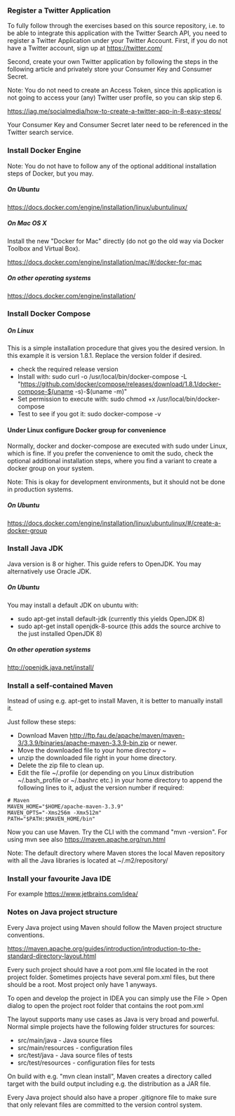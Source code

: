 ### Register a Twitter Application

To fully follow through the exercises based on this source repository, i.e. to be able to integrate this application with the Twitter Search API, you need to register a Twitter Application under your Twitter Account. First, if you do not have a Twitter account, sign up at https://twitter.com/

Second, create your own Twitter application by following the steps in the following article and privately store your Consumer Key and Consumer Secret.

Note: You do not need to create an Access Token, since this application is not going to access your (any) Twitter user profile, so you can skip step 6.

https://iag.me/socialmedia/how-to-create-a-twitter-app-in-8-easy-steps/ 

Your Consumer Key and Consumer Secret later need to be referenced in the Twitter search service.

### Install Docker Engine

Note: You do not have to follow any of the optional additional installation steps of Docker, but you may.

##### On Ubuntu

https://docs.docker.com/engine/installation/linux/ubuntulinux/

##### On Mac OS X

Install the new "Docker for Mac" directly (do not go the old way via Docker Toolbox and Virtual Box).

https://docs.docker.com/engine/installation/mac/#/docker-for-mac

##### On other operating systems

https://docs.docker.com/engine/installation/

### Install Docker Compose

##### On Linux

This is a simple installation procedure that gives you the desired version. In this example it is version 1.8.1. Replace the version folder if desired.

* check the required release version
* Install with: sudo curl -o /usr/local/bin/docker-compose -L "https://github.com/docker/compose/releases/download/1.8.1/docker-compose-$(uname -s)-$(uname -m)"
* Set permission to execute with: sudo chmod +x /usr/local/bin/docker-compose
* Test to see if you got it: sudo docker-compose -v

#### Under Linux configure Docker group for convenience

Normally, docker and docker-compose are executed with sudo under Linux, which is fine. If you prefer the convenience to omit the sudo, check the optional additional installation steps, where you find a variant to create a docker group on your system.

Note: This is okay for development environments, but it should not be done in production systems.

##### On Ubuntu

https://docs.docker.com/engine/installation/linux/ubuntulinux/#/create-a-docker-group

### Install Java JDK

Java version is 8 or higher. This guide refers to OpenJDK. You may alternatively use Oracle JDK.

##### On Ubuntu

You may install a default JDK on ubuntu with:

* sudo apt-get install default-jdk (currently this yields OpenJDK 8)
* sudo apt-get install openjdk-8-source (this adds the source archive to the just installed OpenJDK 8)

##### On other operation systems

http://openjdk.java.net/install/

### Install a self-contained Maven

Instead of using e.g. apt-get to install Maven, it is better to manually install it.

Just follow these steps:

* Download Maven http://ftp.fau.de/apache/maven/maven-3/3.3.9/binaries/apache-maven-3.3.9-bin.zip or newer.
* Move the downloaded file to your home directory ~
* unzip the downloaded file right in your home directory.
* Delete the zip file to clean up.
* Edit the file ~/.profile (or depending on you Linux distribution ~/.bash_profile or ~/.bashrc etc.) in your home directory to append the following lines to it, adjust the version number if required:

```
# Maven
MAVEN_HOME="$HOME/apache-maven-3.3.9"
MAVEN_OPTS="-Xms256m -Xmx512m"
PATH="$PATH:$MAVEN_HOME/bin"
```

Now you can use Maven. Try the CLI with the command "mvn -version". For using mvn see also https://maven.apache.org/run.html

Note: The default directory where Maven stores the local Maven repository with all the Java libraries is located at ~/.m2/repository/

### Install your favourite Java IDE

For example https://www.jetbrains.com/idea/

### Notes on Java project structure

Every Java project using Maven should follow the Maven project structure conventions.

https://maven.apache.org/guides/introduction/introduction-to-the-standard-directory-layout.html

Every such project should have a root pom.xml file located in the root project folder. Sometimes projects have several pom.xml files, but there should be a root. Most project only have 1 anyways.

To open and develop the project in IDEA you can simply use the File > Open dialog to open the project root folder that contains the root pom.xml

The layout supports many use cases as Java is very broad and powerful. Normal simple projects have the following folder structures for sources:

* src/main/java - Java source files
* src/main/resources - configuration files
* src/test/java - Java source files of tests
* src/test/resources - configuration files for tests

On build with e.g. "mvn clean install", Maven creates a directory called target with the build output including e.g. the distribution as a JAR file.

Every Java project should also have a proper .gitignore file to make sure that only relevant files are committed to the version control system.
